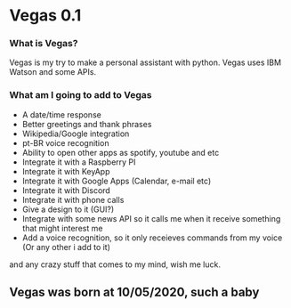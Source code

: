 # Vegas 0.1

### What is Vegas?
Vegas is my try to make a personal assistant with python.
Vegas uses IBM Watson and some APIs.

### What am I going to add to Vegas
- A date/time response
- Better greetings and thank phrases
- Wikipedia/Google integration
- pt-BR voice recognition
- Ability to open other apps as spotify, youtube and etc
- Integrate it with a Raspberry PI
- Integrate it with KeyApp
- Integrate it with Google Apps (Calendar, e-mail etc)
- Integrate it with Discord
- Integrate it with phone calls
- Give a design to it (GUI?)
- Integrate with some news API so it calls me when it receive something that might interest me
- Add a voice recognition, so it only receieves commands from my voice (Or any other i add to it)

and any crazy stuff that comes to my mind, wish me luck.


## Vegas was born at 10/05/2020, such a baby
